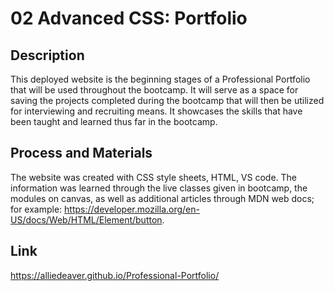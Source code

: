 # 02 Advanced CSS: Portfolio

## Description

This deployed website is the beginning stages of a Professional Portfolio that will be used throughout the bootcamp. It will serve as a space for saving the projects completed during the bootcamp that will then be utilized for interviewing and recruiting means. It showcases the skills that have been taught and learned thus far in the bootcamp. 

## Process and Materials

The website was created with CSS style sheets, HTML, VS code. The information was learned through the live classes given in bootcamp, the modules on canvas, as well as additional articles through MDN web docs; for example: https://developer.mozilla.org/en-US/docs/Web/HTML/Element/button. 

## Link 
https://alliedeaver.github.io/Professional-Portfolio/



